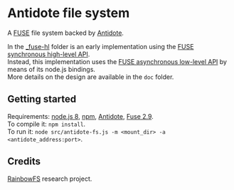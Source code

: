 # Antidote file system

A [FUSE][fuse-wiki] file system backed by [Antidote][antidote].   

In the [_fuse-hl](_fuse-hl/) folder is an early implementation using 
the [FUSE synchronous high-level API][fuse-hl].  
Instead, this implementation uses the [FUSE asynchronous low-level API][fuse-ll]
by means of its node.js bindings.  
More details on the design are available in the `doc` folder.


## Getting started

Requirements: [node.js 8][nodejs], [npm][npm], [Antidote][antidote-setup], 
[Fuse 2.9][fuse].  
To compile it: `npm install`.  
To run it: `node src/antidote-fs.js -m <mount_dir> -a <antidote_address:port>`.  


## Credits

[RainbowFS][rainbowfs] research project.

 [antidote]: http://syncfree.github.io/antidote/
 [fuse-wiki]: https://en.wikipedia.org/wiki/Filesystem_in_Userspace
 [rainbowfs]: http://rainbowfs.lip6.fr/
 [nodejs]: https://nodejs.org/
 [npm]: https://www.npmjs.com/
 [antidote-setup]: http://syncfree.github.io/antidote/setup.html
 [fuse]: https://github.com/libfuse/libfuse
 [fuse-hl]: http://libfuse.github.io/doxygen/structfuse__operations.html
 [fuse-ll]: http://libfuse.github.io/doxygen/structfuse__lowlevel__ops.html
